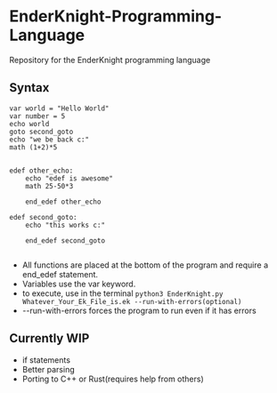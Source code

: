 # EnderKnight-Programming-Language
Repository for the EnderKnight programming language 


## Syntax 

```
var world = "Hello World"
var number = 5
echo world
goto second_goto
echo "we be back c:"
math (1+2)*5


edef other_echo:
    echo "edef is awesome"
    math 25-50*3
    
    end_edef other_echo

edef second_goto:
    echo "this works c:"

    end_edef second_goto
    
```
* All functions are placed at the bottom of the program and require a end_edef statement.
* Variables use the var keyword.
* to execute, use in the terminal `python3 EnderKnight.py Whatever_Your_Ek_File_is.ek --run-with-errors(optional)`
* --run-with-errors forces the program to run even if it has errors

## Currently WIP
* if statements
* Better parsing 
* Porting to C++ or Rust(requires help from others)
